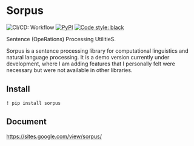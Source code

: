 # Sorpus
![CI/CD: Workflow](https://img.shields.io/badge/CI/CD-Workflow-green)
[![PyPI](https://img.shields.io/badge/PyPI-v.0.0.1_alpha-blue)](https://pypi.org/project/sorpus/)
[![Code style: black](https://img.shields.io/badge/code%20style-black-000000.svg)](https://github.com/psf/black)


Sentence (OpeRations) Processing UtilitieS.

Sorpus is a sentence processing library for computational linguistics and natural language processing. It is a demo version currently under development, where I am adding features that I personally felt were necessary but were not available in other libraries. 
## Install
```
! pip install sorpus
```
## Document
https://sites.google.com/view/sorpus/
